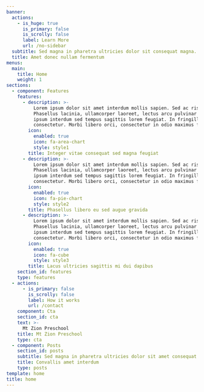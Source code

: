 ```yaml
---
banner:
  actions:
    - is_huge: true
      is_primary: false
      is_scrolly: false
      label: Learn More
      url: /no-sidebar
  subtitle: Sed magna in pharetra ultricies dolor sit consequat magna.
  title: Amet donec nullam fermentum
menus:
  main:
    title: Home
    weight: 1
sections:
  - component: Features
    features:
      - description: >-
          Lorem ipsum dolor sit amet interdum mollis sapien. Sed ac risus.
          Phasellus lacinia, ullamcorper laoreet, lectus arcu pulvinar lorem
          ipsum interdum sed tempus sagittis lorem feugiat. In fringilla diet
          consectetur. Morbi libero orci, consectetur in odio maximus felis.
        icon:
          enabled: true
          icon: fa-area-chart
          style: style1
        title: Integer vitae consequat sed magna feugiat
      - description: >-
          Lorem ipsum dolor sit amet interdum mollis sapien. Sed ac risus.
          Phasellus lacinia, ullamcorper laoreet, lectus arcu pulvinar lorem
          ipsum interdum sed tempus sagittis lorem feugiat. In fringilla diet
          consectetur. Morbi libero orci, consectetur in odio maximus felis.
        icon:
          enabled: true
          icon: fa-pie-chart
          style: style2
        title: Phasellus libero eu sed augue gravida
      - description: >-
          Lorem ipsum dolor sit amet interdum mollis sapien. Sed ac risus.
          Phasellus lacinia, ullamcorper laoreet, lectus arcu pulvinar lorem
          ipsum interdum sed tempus sagittis lorem feugiat. In fringilla diet
          consectetur. Morbi libero orci, consectetur in odio maximus felis.
        icon:
          enabled: true
          icon: fa-cube
          style: style3
        title: Lacus ultricies sagittis mi dui dapibus
    section_id: features
    type: features
  - actions:
      - is_primary: false
        is_scrolly: false
        label: How it works
        url: /contact
    component: Cta
    section_id: cta
    text: >-
      Mt Zion Preschool
    title: Mt Zion Preschool
    type: cta
  - component: Posts
    section_id: posts
    subtitle: Sed magna in pharetra ultricies dolor sit amet consequat adipiscing lorem.
    title: Convallis amet interdum
    type: posts
template: home
title: home
---
```

